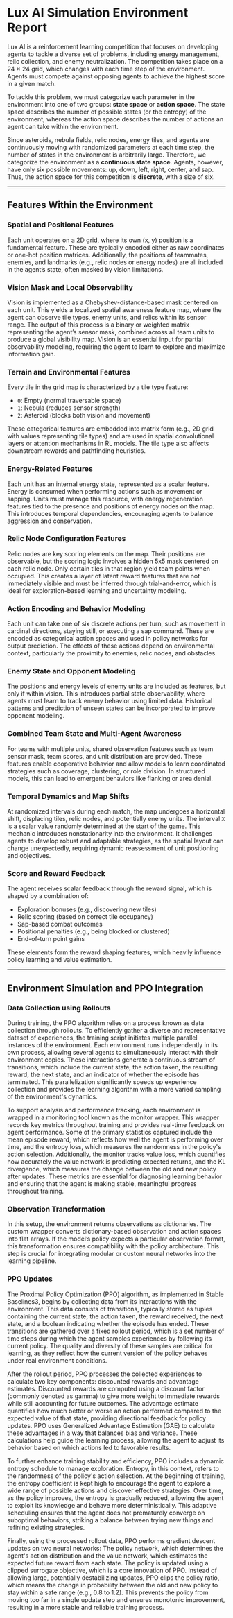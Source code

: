 # Lux AI Simulation Environment Report

Lux AI is a reinforcement learning competition that focuses on developing agents to tackle a diverse set of problems, including energy management, relic collection, and enemy neutralization. The competition takes place on a 24 × 24 grid, which changes with each time step of the environment. Agents must compete against opposing agents to achieve the highest score in a given match.

To tackle this problem, we must categorize each parameter in the environment into one of two groups: **state space** or **action space**. The state space describes the number of possible states (or the entropy) of the environment, whereas the action space describes the number of actions an agent can take within the environment.

Since asteroids, nebula fields, relic nodes, energy tiles, and agents are continuously moving with randomized parameters at each time step, the number of states in the environment is arbitrarily large. Therefore, we categorize the environment as a **continuous state space**. Agents, however, have only six possible movements: up, down, left, right, center, and sap. Thus, the action space for this competition is **discrete**, with a size of six.

---

## Features Within the Environment

### Spatial and Positional Features
Each unit operates on a 2D grid, where its own (x, y) position is a fundamental feature. These are typically encoded either as raw coordinates or one-hot position matrices. Additionally, the positions of teammates, enemies, and landmarks (e.g., relic nodes or energy nodes) are all included in the agent’s state, often masked by vision limitations.

### Vision Mask and Local Observability
Vision is implemented as a Chebyshev-distance-based mask centered on each unit. This yields a localized spatial awareness feature map, where the agent can observe tile types, enemy units, and relics within its sensor range. The output of this process is a binary or weighted matrix representing the agent’s sensor mask, combined across all team units to produce a global visibility map. Vision is an essential input for partial observability modeling, requiring the agent to learn to explore and maximize information gain.

### Terrain and Environmental Features
Every tile in the grid map is characterized by a tile type feature:

- `0`: Empty (normal traversable space)  
- `1`: Nebula (reduces sensor strength)  
- `2`: Asteroid (blocks both vision and movement)  

These categorical features are embedded into matrix form (e.g., 2D grid with values representing tile types) and are used in spatial convolutional layers or attention mechanisms in RL models. The tile type also affects downstream rewards and pathfinding heuristics.

### Energy-Related Features
Each unit has an internal energy state, represented as a scalar feature. Energy is consumed when performing actions such as movement or sapping. Units must manage this resource, with energy regeneration features tied to the presence and positions of energy nodes on the map. This introduces temporal dependencies, encouraging agents to balance aggression and conservation.

### Relic Node Configuration Features
Relic nodes are key scoring elements on the map. Their positions are observable, but the scoring logic involves a hidden 5x5 mask centered on each relic node. Only certain tiles in that region yield team points when occupied. This creates a layer of latent reward features that are not immediately visible and must be inferred through trial-and-error, which is ideal for exploration-based learning and uncertainty modeling.

### Action Encoding and Behavior Modeling
Each unit can take one of six discrete actions per turn, such as movement in cardinal directions, staying still, or executing a sap command. These are encoded as categorical action spaces and used in policy networks for output prediction. The effects of these actions depend on environmental context, particularly the proximity to enemies, relic nodes, and obstacles.

### Enemy State and Opponent Modeling
The positions and energy levels of enemy units are included as features, but only if within vision. This introduces partial state observability, where agents must learn to track enemy behavior using limited data. Historical patterns and prediction of unseen states can be incorporated to improve opponent modeling.

### Combined Team State and Multi-Agent Awareness
For teams with multiple units, shared observation features such as team sensor mask, team scores, and unit distribution are provided. These features enable cooperative behavior and allow models to learn coordinated strategies such as coverage, clustering, or role division. In structured models, this can lead to emergent behaviors like flanking or area denial.

### Temporal Dynamics and Map Shifts
At randomized intervals during each match, the map undergoes a horizontal shift, displacing tiles, relic nodes, and potentially enemy units. The interval `X` is a scalar value randomly determined at the start of the game. This mechanic introduces nonstationarity into the environment. It challenges agents to develop robust and adaptable strategies, as the spatial layout can change unexpectedly, requiring dynamic reassessment of unit positioning and objectives.

### Score and Reward Feedback
The agent receives scalar feedback through the reward signal, which is shaped by a combination of:

- Exploration bonuses (e.g., discovering new tiles)  
- Relic scoring (based on correct tile occupancy)  
- Sap-based combat outcomes  
- Positional penalties (e.g., being blocked or clustered)  
- End-of-turn point gains  

These elements form the reward shaping features, which heavily influence policy learning and value estimation.

---

## Environment Simulation and PPO Integration

### Data Collection using Rollouts
During training, the PPO algorithm relies on a process known as data collection through rollouts. To efficiently gather a diverse and representative dataset of experiences, the training script initiates multiple parallel instances of the environment. Each environment runs independently in its own process, allowing several agents to simultaneously interact with their environment copies. These interactions generate a continuous stream of transitions, which include the current state, the action taken, the resulting reward, the next state, and an indicator of whether the episode has terminated. This parallelization significantly speeds up experience collection and provides the learning algorithm with a more varied sampling of the environment's dynamics.

To support analysis and performance tracking, each environment is wrapped in a monitoring tool known as the monitor wrapper. This wrapper records key metrics throughout training and provides real-time feedback on agent performance. Some of the primary statistics captured include the mean episode reward, which reflects how well the agent is performing over time, and the entropy loss, which measures the randomness in the policy's action selection. Additionally, the monitor tracks value loss, which quantifies how accurately the value network is predicting expected returns, and the KL divergence, which measures the change between the old and new policy after updates. These metrics are essential for diagnosing learning behavior and ensuring that the agent is making stable, meaningful progress throughout training.

### Observation Transformation
In this setup, the environment returns observations as dictionaries. The custom wrapper converts dictionary-based observation and action spaces into flat arrays. If the model’s policy expects a particular observation format, this transformation ensures compatibility with the policy architecture. This step is crucial for integrating modular or custom neural networks into the learning pipeline.

### PPO Updates
The Proximal Policy Optimization (PPO) algorithm, as implemented in Stable Baselines3, begins by collecting data from its interactions with the environment. This data consists of transitions, typically stored as tuples containing the current state, the action taken, the reward received, the next state, and a boolean indicating whether the episode has ended. These transitions are gathered over a fixed rollout period, which is a set number of time steps during which the agent samples experiences by following its current policy. The quality and diversity of these samples are critical for learning, as they reflect how the current version of the policy behaves under real environment conditions.

After the rollout period, PPO processes the collected experiences to calculate two key components: discounted rewards and advantage estimates. Discounted rewards are computed using a discount factor (commonly denoted as gamma) to give more weight to immediate rewards while still accounting for future outcomes. The advantage estimate quantifies how much better or worse an action performed compared to the expected value of that state, providing directional feedback for policy updates. PPO uses Generalized Advantage Estimation (GAE) to calculate these advantages in a way that balances bias and variance. These calculations help guide the learning process, allowing the agent to adjust its behavior based on which actions led to favorable results.

To further enhance training stability and efficiency, PPO includes a dynamic entropy schedule to manage exploration. Entropy, in this context, refers to the randomness of the policy's action selection. At the beginning of training, the entropy coefficient is kept high to encourage the agent to explore a wide range of possible actions and discover effective strategies. Over time, as the policy improves, the entropy is gradually reduced, allowing the agent to exploit its knowledge and behave more deterministically. This adaptive scheduling ensures that the agent does not prematurely converge on suboptimal behaviors, striking a balance between trying new things and refining existing strategies.

Finally, using the processed rollout data, PPO performs gradient descent updates on two neural networks: The policy network, which determines the agent's action distribution and the value network, which estimates the expected future reward from each state. The policy is updated using a clipped surrogate objective, which is a core innovation of PPO.  Instead of allowing large, potentially destabilizing updates, PPO clips the policy  ratio, which means the change in probability between the old and new policy to stay within a safe range (e.g., 0.8 to 1.2). This prevents the policy from moving too far in a single update step and ensures monotonic improvement, resulting in a more stable and reliable training process.

